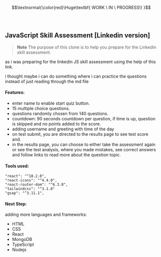 <!---
https://en.wikibooks.org/wiki/LaTeX/Fonts
-->
$$\textnormal{\color{red}\Huge\textbf{ WORK \ IN \ PROGRESS!} }$$  
<br />

## JavaScript Skill Assessment [Linkedin version]

> __Note__ The purpose of this clone is to help you prepare for the Linkedin skill assessment.

as i was preparing for the linkedin JS skill assessment using the help of this link.

i thought maybe i can do something where i can practice the questions instead of just reading through the md file

#### Features:
- enter name to enable start quiz button.
- 15 multiple choice questions.
- questions randomly chosen from 140 questions.
- countdown: 90 seconds countdown per question, if time is up, question is skipped and no points added to the score.
- adding username and greeting with time of the day
- on test submit, you are directed to the results page to see test score and.
- in the results page, you can choose to either take the assessment again or see the test analysis, where you made mistakes, see correct answers and follow links to read more about the question topic.


#### Tools used:
```
"react": "^18.2.0",
"react-icons": "^4.4.0",
"react-router-dom": "^6.3.0",
"tailwindcss": "^3.1.8"
"gsap": "^3.11.1",
```

#### Next Step:
adding more languages and frameworks:
- HTML
- CSS
- React
- MongoDB
- TypeScript
- Nodejs
